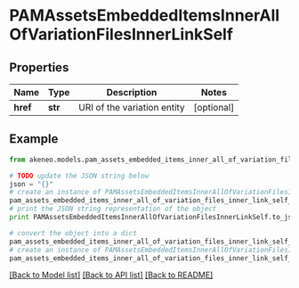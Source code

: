 # PAMAssetsEmbeddedItemsInnerAllOfVariationFilesInnerLinkSelf


## Properties
Name | Type | Description | Notes
------------ | ------------- | ------------- | -------------
**href** | **str** | URI of the variation entity | [optional] 

## Example

```python
from akeneo.models.pam_assets_embedded_items_inner_all_of_variation_files_inner_link_self import PAMAssetsEmbeddedItemsInnerAllOfVariationFilesInnerLinkSelf

# TODO update the JSON string below
json = "{}"
# create an instance of PAMAssetsEmbeddedItemsInnerAllOfVariationFilesInnerLinkSelf from a JSON string
pam_assets_embedded_items_inner_all_of_variation_files_inner_link_self_instance = PAMAssetsEmbeddedItemsInnerAllOfVariationFilesInnerLinkSelf.from_json(json)
# print the JSON string representation of the object
print PAMAssetsEmbeddedItemsInnerAllOfVariationFilesInnerLinkSelf.to_json()

# convert the object into a dict
pam_assets_embedded_items_inner_all_of_variation_files_inner_link_self_dict = pam_assets_embedded_items_inner_all_of_variation_files_inner_link_self_instance.to_dict()
# create an instance of PAMAssetsEmbeddedItemsInnerAllOfVariationFilesInnerLinkSelf from a dict
pam_assets_embedded_items_inner_all_of_variation_files_inner_link_self_form_dict = pam_assets_embedded_items_inner_all_of_variation_files_inner_link_self.from_dict(pam_assets_embedded_items_inner_all_of_variation_files_inner_link_self_dict)
```
[[Back to Model list]](../README.md#documentation-for-models) [[Back to API list]](../README.md#documentation-for-api-endpoints) [[Back to README]](../README.md)


